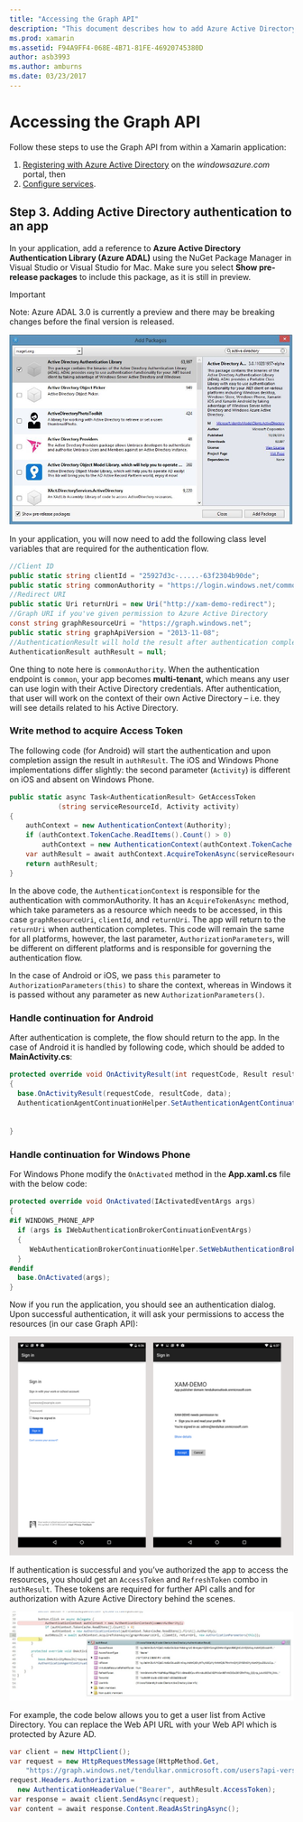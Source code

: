 ```yaml
---
title: "Accessing the Graph API"
description: "This document describes how to add Azure Active Directory authentication to a mobile application built with Xamarin."
ms.prod: xamarin
ms.assetid: F94A9FF4-068E-4B71-81FE-46920745380D
author: asb3993
ms.author: amburns
ms.date: 03/23/2017
---
```


# Accessing the Graph API

Follow these steps to use the Graph API from within
  a Xamarin application:

1. [Registering with Azure Active Directory](~/cross-platform/data-cloud/active-directory/get-started/register.md) on the *windowsazure.com* portal, then
2. [Configure services](~/cross-platform/data-cloud/active-directory/get-started/configure.md).

## Step 3. Adding Active Directory authentication to an app

In your application, add a reference to **Azure Active Directory
  Authentication Library (Azure ADAL)** using the
  NuGet Package Manager in Visual Studio or Visual Studio for Mac.
  Make sure you select **Show pre-release packages** to include
  this package, as it is still in preview.

> [!IMPORTANT]
> Note: Azure ADAL 3.0 is currently a preview
and there may be breaking changes before the final version
is released. 


![](graph-images/06.-adal-nuget-package.jpg "Add a reference to Azure Active Directory Authentication Library (Azure ADAL)")

In your application, you will now need to add the following
  class level variables that are required for the authentication flow.

```csharp
//Client ID
public static string clientId = "25927d3c-.....-63f2304b90de";
public static string commonAuthority = "https://login.windows.net/common"
//Redirect URI
public static Uri returnUri = new Uri("http://xam-demo-redirect");
//Graph URI if you've given permission to Azure Active Directory
const string graphResourceUri = "https://graph.windows.net";
public static string graphApiVersion = "2013-11-08";
//AuthenticationResult will hold the result after authentication completes
AuthenticationResult authResult = null;
```

One thing to note here is `commonAuthority`. When the
  authentication endpoint is `common`, your app becomes
  **multi-tenant**, which means any user can use login
  with their Active Directory credentials. After
  authentication, that user will work on the context
  of their own Active Directory – i.e. they will see
  details related to his Active Directory.

### Write method to acquire Access Token

The following code (for Android) will start the
  authentication and upon completion assign the
  result in `authResult`. The iOS and Windows Phone
  implementations differ slightly: the second parameter
  (`Activity`) is different on iOS and absent on Windows Phone.

```csharp
public static async Task<AuthenticationResult> GetAccessToken
            (string serviceResourceId, Activity activity)
{
    authContext = new AuthenticationContext(Authority);
    if (authContext.TokenCache.ReadItems().Count() > 0)
        authContext = new AuthenticationContext(authContext.TokenCache.ReadItems().First().Authority);
    var authResult = await authContext.AcquireTokenAsync(serviceResourceId, clientId, returnUri, new AuthorizationParameters(activity));
    return authResult;
}  
```

In the above code, the `AuthenticationContext` is responsible
  for the authentication with commonAuthority. It has an
  `AcquireTokenAsync` method, which take parameters as a
  resource which needs to be accessed, in this case `graphResourceUri`,
  `clientId`, and `returnUri`. The app will return to the
  `returnUri` when authentication completes. This code will
  remain the same for all platforms, however, the last parameter,
  `AuthorizationParameters`, will be different on different
  platforms and is responsible for governing the authentication flow.

In the case of Android or iOS, we pass `this` parameter
  to `AuthorizationParameters(this)` to share the context,
  whereas in Windows it is passed without any parameter
  as new `AuthorizationParameters()`.

### Handle continuation for Android

After authentication is complete, the flow should return
  to the app. In the case of
  Android it is handled by following code, which should
  be added to **MainActivity.cs**:


```csharp
protected override void OnActivityResult(int requestCode, Result resultCode, Intent data)
{
  base.OnActivityResult(requestCode, resultCode, data);
  AuthenticationAgentContinuationHelper.SetAuthenticationAgentContinuationEventArgs(requestCode, resultCode, data);

	
}
```

### Handle continuation for Windows Phone

For Windows Phone modify the `OnActivated` method in the
  **App.xaml.cs** file with the below code:

```csharp
protected override void OnActivated(IActivatedEventArgs args)
{
#if WINDOWS_PHONE_APP
  if (args is IWebAuthenticationBrokerContinuationEventArgs)
  {
     WebAuthenticationBrokerContinuationHelper.SetWebAuthenticationBrokerContinuationEventArgs(args as IWebAuthenticationBrokerContinuationEventArgs);
  }
#endif
  base.OnActivated(args);
}
```

Now if you run the application, you should see an authentication dialog.
  Upon successful authentication, it will ask your permissions to
  access the resources (in our case Graph API):

![](graph-images/08.-authentication-flow.jpg "Upon successful authentication, it will ask your permissions to access the resources in our case Graph API")

If authentication is successful and you’ve authorized the
  app to access the resources, you should get an `AccessToken`
  and `RefreshToken` combo in `authResult`. These tokens are
  required for further API calls and for authorization
  with Azure Active Directory behind the scenes.

![](graph-images/07.-access-token-for-authentication.jpg "These tokens are   required for further API calls and for authorization with Azure Active Directory behind the scenes")

For example, the code below allows you to get a user list from Active Directory. You can replace the Web API URL with your Web API which is protected by Azure AD.

```csharp
var client = new HttpClient();
var request = new HttpRequestMessage(HttpMethod.Get,
    "https://graph.windows.net/tendulkar.onmicrosoft.com/users?api-version=2013-04-05");
request.Headers.Authorization =
  new AuthenticationHeaderValue("Bearer", authResult.AccessToken);
var response = await client.SendAsync(request);
var content = await response.Content.ReadAsStringAsync();
```

